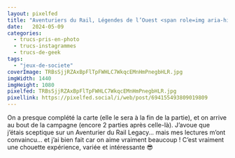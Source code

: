 ```yaml
---
layout: pixelfed
title: "Aventuriers du Rail, Légendes de l’Ouest <span role=img aria-hidden=true class=no-wrap>🚂🚃🚃🚃</span>"
date:   2024-05-09
categories: 
  - trucs-pris-en-photo
  - trucs-instagrammes
  - trucs-de-geek
tags: 
  - "jeux-de-societe"
coverImage: TRBsSjjRZAxBpFlTpFWHLC7WkqcEMnHmPnegbHLR.jpg
imgWidth: 1440
imgHeight: 1080
pixelfed: TRBsSjjRZAxBpFlTpFWHLC7WkqcEMnHmPnegbHLR.jpg
pixellink: https://pixelfed.social/i/web/post/694155493809019809
---
```


On a presque complété la carte (elle le sera à la fin de la partie), et on arrive au bout de la campagne (encore 2 parties après celle-là). J’avoue que j’étais sceptique sur un Aventurier du Rail Legacy… mais mes lectures m’ont convaincu… et j’ai bien fait car on aime vraiment beaucoup ! C’est vraiment une chouette expérience, variée et intéressante <span role="img" aria-hidden=true>😎</span>